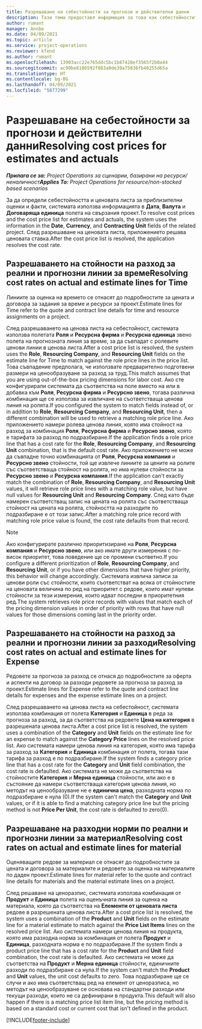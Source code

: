 ```yaml
---
title: Разрешаване на себестойности за прогнози и действителни данни
description: Тази тема предоставя информация за това как себестойностите за прогнози и действителни данни се разрешават.
author: rumant
manager: Annbe
ms.date: 04/09/2021
ms.topic: article
ms.service: project-operations
ms.reviewer: kfend
ms.author: rumant
ms.openlocfilehash: 13903acc22e765ddc5bc1b87428ef3565f2b0a44
ms.sourcegitcommit: ac90be6106592f883a0de39a75836fb40255d65a
ms.translationtype: HT
ms.contentlocale: bg-BG
ms.lasthandoff: 04/09/2021
ms.locfileid: "5877299"
---
```

# <a name="resolving-cost-prices-for-estimates-and-actuals"></a><span data-ttu-id="dfb89-103">Разрешаване на себестойности за прогнози и действителни данни</span><span class="sxs-lookup"><span data-stu-id="dfb89-103">Resolving cost prices for estimates and actuals</span></span>

<span data-ttu-id="dfb89-104">_**Прилага се за:** Project Operations за сценарии, базирани на ресурси/неналичност_</span><span class="sxs-lookup"><span data-stu-id="dfb89-104">_**Applies To:** Project Operations for resource/non-stocked based scenarios_</span></span>

<span data-ttu-id="dfb89-105">За да определи себестойността и ценовата листа за приблизителни оценки и факти, системата използва информацията в **Дата**, **Валута** и **Договаряща единица** полета на свързания проект.</span><span class="sxs-lookup"><span data-stu-id="dfb89-105">To resolve cost prices and the cost price list for estimates and actuals, the system uses the information in the **Date**, **Currency**, and **Contracting Unit** fields of the related project.</span></span> <span data-ttu-id="dfb89-106">След разрешаване на ценовата листа, приложението решава ценовата ставка.</span><span class="sxs-lookup"><span data-stu-id="dfb89-106">After the cost price list is resolved, the application resolves the cost rate.</span></span>

## <a name="resolving-cost-rates-on-actual-and-estimate-lines-for-time"></a><span data-ttu-id="dfb89-107">Разрешаването на стойности на разход за реални и прогнозни линии за време</span><span class="sxs-lookup"><span data-stu-id="dfb89-107">Resolving cost rates on actual and estimate lines for Time</span></span>

<span data-ttu-id="dfb89-108">Линиите за оценка на времето се отнасят до подробностите за цената и договора за задания за време и ресурси за проект.</span><span class="sxs-lookup"><span data-stu-id="dfb89-108">Estimate lines for Time refer to the quote and contract line details for time and resource assignments on a project.</span></span>

<span data-ttu-id="dfb89-109">След разрешаването на ценова листа на себестойност, системата използва полетата **Роля** и **Ресурсна фирма** и **Ресурсна единица** звено полета на прогнозната линия за време, за да съвпадат с ролевите ценови линии в ценова листа.</span><span class="sxs-lookup"><span data-stu-id="dfb89-109">After a cost price list is resolved, the system uses the **Role**, **Resourcing Company**, and **Resourcing Unit** fields on the estimate line for Time to match against the role price lines in the price list.</span></span> <span data-ttu-id="dfb89-110">Това съвпадение предполага, че използвате предварително подготвени размери на ценообразуване за разход за труд.</span><span class="sxs-lookup"><span data-stu-id="dfb89-110">This match assumes that you are using out-of-the-box pricing dimensions for labor cost.</span></span> <span data-ttu-id="dfb89-111">Ако сте конфигурирали системата да съответства на поле вместо на или в добавка към **Роля**, **Ресурсна фирма** и **Ресурсно звено**, тогава различна комбинация ще се използва за извличане на съответстваща ценова линия на ролята.</span><span class="sxs-lookup"><span data-stu-id="dfb89-111">If you configured the system to match fields instead of, or in addition to **Role**, **Resourcing Company**, and **Resourcing Unit**, then a different combination will be used to retrieve a matching role price line.</span></span> <span data-ttu-id="dfb89-112">Ако приложението намери ролева ценова линия, която има стойност на разход за комбинация **Роля**, **Ресурсна фирма** и **Ресурсно звено**, която е тарифата за разход по подразбиране.</span><span class="sxs-lookup"><span data-stu-id="dfb89-112">If the application finds a role price line that has a cost rate for the **Role**, **Resourcing Company**, and **Resourcing Unit** combination, that is the default cost rate.</span></span> <span data-ttu-id="dfb89-113">Ако приложението не може да съвпадне точно комбинацията от **Роля**, **Ресурсна компания** и **Ресурсно звено** стойности, той ще извлече линиите за цените на ролите със съответстваща стойност на ролята, но има нулеви стойности за **Ресурсно звено** и **Ресурсна компания**.</span><span class="sxs-lookup"><span data-stu-id="dfb89-113">If the application can't exactly match the combination of **Role**, **Resourcing Company**, and **Resourcing Unit** values, it will retrieve role price lines with a matching role value, but have null values for **Resourcing Unit** and **Resourcing Company**.</span></span> <span data-ttu-id="dfb89-114">След като бъде намерен съответстващ запис на цената на ролята със съответстваща стойност на цената на ролята, стойността на разходите по подразбиране е от този запис.</span><span class="sxs-lookup"><span data-stu-id="dfb89-114">After a matching role price record with matching role price value is found, the cost rate defaults from that record.</span></span> 

> [!NOTE]
> <span data-ttu-id="dfb89-115">Ако конфигурирате различно приоритизиране на **Роля**, **Ресурсна компания** и **Ресурсно звено**, или ако имате други измерения с по-висок приоритет, това поведение ще се промени съответно.</span><span class="sxs-lookup"><span data-stu-id="dfb89-115">If you configure a different prioritization of **Role**, **Resourcing Company**, and **Resourcing Unit**, or if you have other dimensions that have higher priority, this behavior will change accordingly.</span></span> <span data-ttu-id="dfb89-116">Системата извлича записи за ценови роли със стойности, които съответстват на всяка от стойностите на ценовата величина по ред на приоритет с редове, които имат нулеви стойности за тези измерения, които идват последни в приоритетния ред.</span><span class="sxs-lookup"><span data-stu-id="dfb89-116">The system retrieves role price records with values that match each of the pricing dimension values in order of priority with rows that have null values for those dimensions coming last in the priority order.</span></span>

## <a name="resolving-cost-rates-on-actual-and-estimate-lines-for-expense"></a><span data-ttu-id="dfb89-117">Разрешаването на стойности на разход за реални и прогнозни линии за разходи</span><span class="sxs-lookup"><span data-stu-id="dfb89-117">Resolving cost rates on actual and estimate lines for Expense</span></span>

<span data-ttu-id="dfb89-118">Редовете за прогноза за разход се отнася до подробностите за оферта и аспекти на договор за разходи редовете за прогноза за разход за проект.</span><span class="sxs-lookup"><span data-stu-id="dfb89-118">Estimate lines for Expense refer to the quote and contract line details for expenses and the expense estimate lines on a project.</span></span>

<span data-ttu-id="dfb89-119">След разрешаването на ценова листа на себестойност, системата използва комбинация от полета **Категория** и **Единица** в реда за прогноза за разход, за да съответства на редовете **Цена на категория** в разрешената ценова листа.</span><span class="sxs-lookup"><span data-stu-id="dfb89-119">After a cost price list is resolved, the system uses a combination of the **Category** and **Unit** fields on the estimate line for an expense to match against the **Category Price** lines on the resolved price list.</span></span> <span data-ttu-id="dfb89-120">Ако системата намери ценова линия на категория, която има тарифа за разход за **Категория** и **Единица** комбинация от полета, тогава тази тарифа за разход е по подразбиране.</span><span class="sxs-lookup"><span data-stu-id="dfb89-120">If the system finds a category price line that has a cost rate for the **Category** and **Unit** field combination, the cost rate is defaulted.</span></span> <span data-ttu-id="dfb89-121">Ако системата не може да съответства на стойностите **Категория** и **Мерна единица** стойности, или ако е в състояние да намери съответстваща категория ценова линия, но методът на ценообразуване не е **единична цена**, разходната норма по подразбиране е нула (0).</span><span class="sxs-lookup"><span data-stu-id="dfb89-121">If the system can't match the **Category** and **Unit** values, or if it is able to find a matching category price line but the pricing method is not **Price Per Unit**, the cost rate is defaulted to zero(0).</span></span>

## <a name="resolving-cost-rates-on-actual-and-estimate-lines-for-material"></a><span data-ttu-id="dfb89-122">Разрешаване на разходни норми по реални и прогнозни линии за материал</span><span class="sxs-lookup"><span data-stu-id="dfb89-122">Resolving cost rates on actual and estimate lines for material</span></span>

<span data-ttu-id="dfb89-123">Оценяващите редове за материал се отнасят до подробностите за цената и договора за материалите и редовете за оценка на материалите по даден проект.</span><span class="sxs-lookup"><span data-stu-id="dfb89-123">Estimate lines for material refer to the quote and contract line details for materials and the material estimate lines on a project.</span></span>

<span data-ttu-id="dfb89-124">След решаване на ценоразпис, системата използва комбинация от **Продукт** и **Единица** полета на оценъчната линия за оценка на материала, която да съответства на **Елементи от ценовата листа** редове в разрешената ценова листа.</span><span class="sxs-lookup"><span data-stu-id="dfb89-124">After a cost price list is resolved, the system uses a combination of the **Product** and **Unit** fields on the estimate line for a material estimate to match against the **Price List Items** lines on the resolved price list.</span></span> <span data-ttu-id="dfb89-125">Ако системата намери ценова линия на продукта, която има разходна норма за комбинация от полета **Продукт** и **Единица**, разходната норма е по подразбиране.</span><span class="sxs-lookup"><span data-stu-id="dfb89-125">If the system finds a product price line that has a cost rate for the **Product** and **Unit** field combination, the cost rate is defaulted.</span></span> <span data-ttu-id="dfb89-126">Ако системата не може да съответства на **Продукт** и **Мерна единица** стойности, единичните разходи по подразбиране са нула.</span><span class="sxs-lookup"><span data-stu-id="dfb89-126">If the system can't match the **Product** and **Unit** values, the unit cost defaults to zero.</span></span> <span data-ttu-id="dfb89-127">Това подразбиране ще се случи и ако има съответстващ ред на елемент от ценоразписа, но методът на ценообразуване се основава на стандартни разходи или текущи разходи, които не са дефинирани в продукта.</span><span class="sxs-lookup"><span data-stu-id="dfb89-127">This default will also happen if there is a matching price list item line, but the pricing method is based on a standard cost or current cost that isn't defined in the product.</span></span>

[!INCLUDE[footer-include](../includes/footer-banner.md)]

